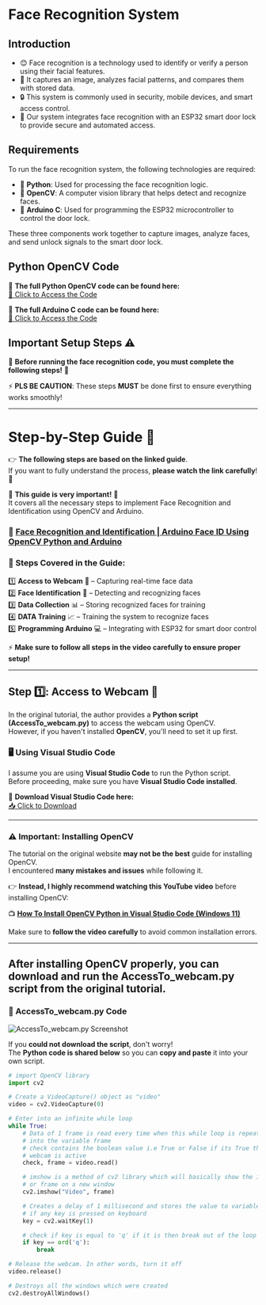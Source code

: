 # Face Recognition System

## Introduction

- 😊 Face recognition is a technology used to identify or verify a person using their facial features.
- 📸 It captures an image, analyzes facial patterns, and compares them with stored data.
- 🔒 This system is commonly used in security, mobile devices, and smart access control.
- 🚪 Our system integrates face recognition with an ESP32 smart door lock to provide secure and automated access.

## Requirements

To run the face recognition system, the following technologies are required:

- 🐍 **Python**: Used for processing the face recognition logic.
- 🤖 **OpenCV**: A computer vision library that helps detect and recognize faces.
- 🔌 **Arduino C**: Used for programming the ESP32 microcontroller to control the door lock.

These three components work together to capture images, analyze faces, and send unlock signals to the smart door lock.

## Python OpenCV Code

💾 **The full Python OpenCV code can be found here:**  
[📂 Click to Access the Code](Full_Python_Face_Recognition_Code.md)

💾 **The full Arduino C code can be found here:**  
[📂 Click to Access the Code](Full_Arduino_Code.md)

## Important Setup Steps ⚠️

🚨 **Before running the face recognition code, you must complete the following steps!** 🚨

⚡ **PLS BE CAUTION**: These steps **MUST** be done first to ensure everything works smoothly!

---

# Step-by-Step Guide 📖

👉 **The following steps are based on the linked guide**.  
If you want to fully understand the process, **please watch the link carefully**! 🎥  

🚨 **This guide is very important!** 🚨  
It covers all the necessary steps to implement Face Recognition and Identification using OpenCV and Arduino.  

### 🔗 [Face Recognition and Identification | Arduino Face ID Using OpenCV Python and Arduino](https://www.instructables.com/Face-Recognition-and-Identification-Arduino-Face-I/)

### 📌 Steps Covered in the Guide:
1️⃣ **Access to Webcam** 🎥 – Capturing real-time face data  
2️⃣ **Face Identification** 🧐 – Detecting and recognizing faces  
3️⃣ **Data Collection** 📊 – Storing recognized faces for training  
4️⃣ **DATA Training** 📈 – Training the system to recognize faces  
5️⃣ **Programming Arduino** 💻 – Integrating with ESP32 for smart door control  

⚡ **Make sure to follow all steps in the video carefully to ensure proper setup!**

---

## Step 1️⃣: Access to Webcam 🎥

In the original tutorial, the author provides a **Python script (AccessTo_webcam.py)** to access the webcam using OpenCV.  
However, if you haven't installed **OpenCV**, you'll need to set it up first.  

### 🖥️ Using Visual Studio Code  
I assume you are using **Visual Studio Code** to run the Python script.  
Before proceeding, make sure you have **Visual Studio Code installed**.  

🔗 **Download Visual Studio Code here:**  
[📥 Click to Download](https://code.visualstudio.com/)

---

### ⚠️ Important: Installing OpenCV  
The tutorial on the original website **may not be the best** guide for installing OpenCV.  
I encountered **many mistakes and issues** while following it.  

👉 **Instead, I highly recommend watching this YouTube video** before installing OpenCV:  

📺 **[How To Install OpenCV Python in Visual Studio Code (Windows 11)](https://www.youtube.com/watch?v=fclTFQQvQFQ)**  

Make sure to **follow the video carefully** to avoid common installation errors.  

---

After **installing OpenCV properly**, you can download and run the **AccessTo_webcam.py** script from the original tutorial.
---

### 📂 AccessTo_webcam.py Code  

![AccessTo_webcam.py Screenshot](INSERT_IMAGE_LINK_HERE)

If you **could not download the script**, don't worry!  
The **Python code is shared below** so you can **copy and paste** it into your own script.  

```python
# import OpenCV library
import cv2

# Create a VideoCapture() object as "video"
video = cv2.VideoCapture(0)

# Enter into an infinite while loop
while True:
    # Data of 1 frame is read every time when this while loop is repeated
    # into the variable frame
    # check contains the boolean value i.e True or False if its True then
    # webcam is active
    check, frame = video.read()

    # imshow is a method of cv2 library which will basically show the image
    # or frame on a new window
    cv2.imshow("Video", frame)

    # Creates a delay of 1 millisecond and stores the value to variable key
    # if any key is pressed on keyboard
    key = cv2.waitKey(1)

    # check if key is equal to 'q' if it is then break out of the loop
    if key == ord('q'):
        break

# Release the webcam. In other words, turn it off
video.release()

# Destroys all the windows which were created
cv2.destroyAllWindows()
```
